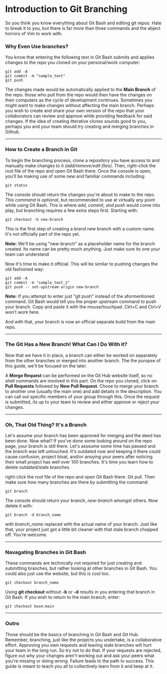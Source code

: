 # Introduction to Git Branching
So you think you know everything about Git Bash and editing git repos. Hate to break it to you, but there is far more than three commands and the abject horrors of Vim to work with. 
### Why Even Use branches?
You know that entering the following text in Git Bash submits and applies changes to the repo you cloned on your personal/work computer:
```
git add -A
git commit -m "sample_text"
git push
```
The changes made would be automatically applied to the **Main Branch** of the repo. those who pull from the repo would then have the changes on their computers as the cycle of development continues. Sometimes you might want to make changes without affecting the main branch. Perhaps you wish to create and share your own version of the repo that your collaborators can review and approve while providing feedback for said changes. If the idea of creating itterative clones sounds good to you, perhaps you and your team should try creating and merging branches in Github.

----------
### How to Create a Branch in Git
To begin the branching process, clone a repository you have access to and manually make changes to it *(add/remove/edit files)*. Then, right-click the root file of the repo and open Git Bash there. Once the console is open, you'll be making use of some new and familiar commands including:
```
git status
```
The console should return the changes you're about to make to the repo. *This command is optional*, but recommended to use at virtually any point while using Git Bash. This is where *add, commit, and push* would come into play, but branching requires a few extra steps first. Starting with:
```
git checkout -b new-branch
```
This is the first step of creating a brand new branch with a custom name. It's not officially part of the repo yet.

**Note:** We'll be using "new-branch" as a placeholder name for the branch created. Its name can be pretty much anything. Just make sure its one your team can understand

Now it's time to make it official. This will be similar to pushing changes the old fashioned way:
```
git add -A
git commit -m "sample_text_2"
git push -- set-upstream origin new-branch
```
**Note:** If you attempt to enter just "git push" instead of the aformentioned command. Git Bash would tell you the proper upstream command to push your branch. Copy and paste it with the mouse/touchpad. Ctrl+C and Ctrl+V won't work here.

And with that, your branch is now an official separate build from the main repo.

----------


### The Git Has a New Branch! What Can I Do With it?
Now that we have it in place, a branch can either be worked on separately from the other branches or merged into another branch. The the puropse of this guide, we'll be focused on the later.

A **Merge Request** can be performed on the Git Hub website itself, so no shell commands are involved in this part. On the repo you cloned, click on **Pull Requests** followed by **New Pull Request**. Chooe to merge your branch to another one (usually the main one) and add details in the description. You can call out specific members of your group through this. Once the request is submitted, its up to your team to review and either approve or reject your changes.

----------
### Oh, That Old Thing? It's a Branch
Let's assume your branch has been approved for merging and the deed has been done. Now what? If you've done some looking around on the repo page, your branch is still there. Let's asssume some time has passed and the branch was left untouched. It's outdated now and keeping it there could cause confusion, project bloat, and/or anoying your peers after noticing their small project has well over 100 branches. It's time you learn how to delete outdated/stale branches. 

right-click the root file of the repo and open Git Bash there. Git pull. Then make sure how many branches are there by submitting the command:
```
git branch
```
The console should return your branch, *new-branch* amongst others. Now delete it with:
```
git branch -d branch_name
```
with *branch_name* replaced with the actual name of your branch. Just like that, your project just got a little bit cleaner with that stale branch chopped off. You're welcome.

----------

### Navagating Branches in Git Bash
These commands are technically not required for just creating and submitting branches, but rather looking at other branches in Git Bash. You could also just use the website, but this is cool too.
```
git checkout branch_name
```
Using **git checkout** without **-b** or **-d** results in you entering that branch in Git Bash. If you wish to return to the main branch, enter:
```
git checkout base:main
```

----------

### Outro
Those should be the basics of branching in Git Bash and Git Hub. Remember, branching, just like the projects you undertake, is a collaborative effort. Approving you own requests and leaving stale branches will hurt your team in the long run. So try not to do that. If your requests are rejected, figure out why your changes aren't working out and ask your peers what you're missing or doing wrong. Failure leads to the path to success. This guide is meant to teach you all to collectively learn from it and keep at it.